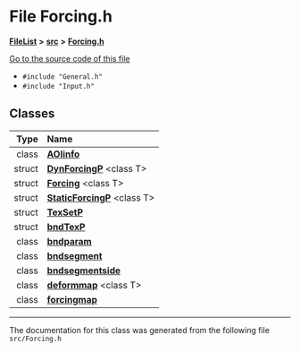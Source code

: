 

# File Forcing.h



[**FileList**](files.md) **>** [**src**](dir_68267d1309a1af8e8297ef4c3efbcdba.md) **>** [**Forcing.h**](Forcing_8h.md)

[Go to the source code of this file](Forcing_8h_source.md)



* `#include "General.h"`
* `#include "Input.h"`















## Classes

| Type | Name |
| ---: | :--- |
| class | [**AOIinfo**](classAOIinfo.md) <br> |
| struct | [**DynForcingP**](structDynForcingP.md) &lt;class T&gt;<br> |
| struct | [**Forcing**](structForcing.md) &lt;class T&gt;<br> |
| struct | [**StaticForcingP**](structStaticForcingP.md) &lt;class T&gt;<br> |
| struct | [**TexSetP**](structTexSetP.md) <br> |
| struct | [**bndTexP**](structbndTexP.md) <br> |
| class | [**bndparam**](classbndparam.md) <br> |
| class | [**bndsegment**](classbndsegment.md) <br> |
| class | [**bndsegmentside**](classbndsegmentside.md) <br> |
| class | [**deformmap**](classdeformmap.md) &lt;class T&gt;<br> |
| class | [**forcingmap**](classforcingmap.md) <br> |



















































------------------------------
The documentation for this class was generated from the following file `src/Forcing.h`

